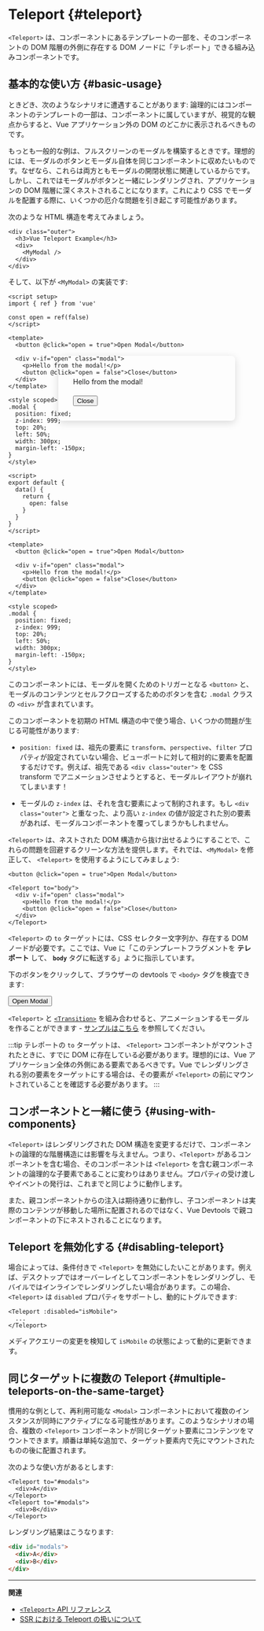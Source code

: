 # Teleport {#teleport}

<VueSchoolLink href="https://vueschool.io/lessons/vue-3-teleport" title="Vue.js Teleport の無料レッスン"/>

`<Teleport>` は、コンポーネントにあるテンプレートの一部を、そのコンポーネントの DOM 階層の外側に存在する DOM ノードに「テレポート」できる組み込みコンポーネントです。

## 基本的な使い方 {#basic-usage}

ときどき、次のようなシナリオに遭遇することがあります: 論理的にはコンポーネントのテンプレートの一部は、コンポーネントに属していますが、視覚的な観点からすると、Vue アプリケーション外の DOM のどこかに表示されるべきものです。

もっとも一般的な例は、フルスクリーンのモーダルを構築するときです。理想的には、モーダルのボタンとモーダル自体を同じコンポーネントに収めたいものです。なぜなら、これらは両方ともモーダルの開閉状態に関連しているからです。しかし、これではモーダルがボタンと一緒にレンダリングされ、アプリケーションの DOM 階層に深くネストされることになります。これにより CSS でモーダルを配置する際に、いくつかの厄介な問題を引き起こす可能性があります。

次のような HTML 構造を考えてみましょう。

```vue-html
<div class="outer">
  <h3>Vue Teleport Example</h3>
  <div>
    <MyModal />
  </div>
</div>
```

そして、以下が `<MyModal>` の実装です:

<div class="composition-api">

```vue
<script setup>
import { ref } from 'vue'

const open = ref(false)
</script>

<template>
  <button @click="open = true">Open Modal</button>

  <div v-if="open" class="modal">
    <p>Hello from the modal!</p>
    <button @click="open = false">Close</button>
  </div>
</template>

<style scoped>
.modal {
  position: fixed;
  z-index: 999;
  top: 20%;
  left: 50%;
  width: 300px;
  margin-left: -150px;
}
</style>
```

</div>
<div class="options-api">

```vue
<script>
export default {
  data() {
    return {
      open: false
    }
  }
}
</script>

<template>
  <button @click="open = true">Open Modal</button>

  <div v-if="open" class="modal">
    <p>Hello from the modal!</p>
    <button @click="open = false">Close</button>
  </div>
</template>

<style scoped>
.modal {
  position: fixed;
  z-index: 999;
  top: 20%;
  left: 50%;
  width: 300px;
  margin-left: -150px;
}
</style>
```

</div>

このコンポーネントには、モーダルを開くためのトリガーとなる `<button>` と、モーダルのコンテンツとセルフクローズするためのボタンを含む `.modal` クラスの `<div>` が含まれています。

このコンポーネントを初期の HTML 構造の中で使う場合、いくつかの問題が生じる可能性があります:

- `position: fixed` は、祖先の要素に `transform`、`perspective`、`filter` プロパティが設定されていない場合、ビューポートに対して相対的に要素を配置するだけです。例えば、祖先である `<div class="outer">` を CSS transform でアニメーションさせようとすると、モーダルレイアウトが崩れてしまいます！

- モーダルの `z-index` は、それを含む要素によって制約されます。もし `<div class="outer">` と重なった、より高い `z-index` の値が設定された別の要素があれば、モーダルコンポーネントを覆ってしまうかもしれません。

`<Teleport>` は、ネストされた DOM 構造から抜け出せるようにすることで、これらの問題を回避するクリーンな方法を提供します。それでは、`<MyModal>` を修正して、 `<Teleport>` を使用するようにしてみましょう:

```vue-html{3,8}
<button @click="open = true">Open Modal</button>

<Teleport to="body">
  <div v-if="open" class="modal">
    <p>Hello from the modal!</p>
    <button @click="open = false">Close</button>
  </div>
</Teleport>
```

`<Teleport>` の `to` ターゲットには、CSS セレクター文字列か、存在する DOM ノードが必要です。ここでは、Vue に「このテンプレートフラグメントを **テレポート** して、 **`body`** タグに転送する」ように指示しています。

下のボタンをクリックして、ブラウザーの devtools で `<body>` タグを検査できます:

<script setup>
import { ref } from 'vue'
const open = ref(false)
</script>

<div class="demo">
  <button @click="open = true">Open Modal</button>
  <ClientOnly>
    <Teleport to="body">
      <div v-if="open" class="demo modal-demo">
        <p style="margin-bottom:20px">Hello from the modal!</p>
        <button @click="open = false">Close</button>
      </div>
    </Teleport>
  </ClientOnly>
</div>

<style>
.modal-demo {
  position: fixed;
  z-index: 999;
  top: 20%;
  left: 50%;
  width: 300px;
  margin-left: -150px;
  background-color: var(--vt-c-bg);
  padding: 30px;
  border-radius: 8px;
  box-shadow: 0 4px 16px rgba(0, 0, 0, 0.15);
}
</style>

`<Teleport>` と [`<Transition>`](./transition) を組み合わせると、アニメーションするモーダルを作ることができます - [サンプルはこちら](/examples/#modal) を参照してください。

:::tip
テレポートの `to` ターゲットは、 `<Teleport>` コンポーネントがマウントされたときに、すでに DOM に存在している必要があります。理想的には、Vue アプリケーション全体の外側にある要素であるべきです。Vue でレンダリングされる別の要素をターゲットにする場合は、その要素が `<Teleport>` の前にマウントされていることを確認する必要があります。
:::

## コンポーネントと一緒に使う {#using-with-components}

`<Teleport>` はレンダリングされた DOM 構造を変更するだけで、コンポーネントの論理的な階層構造には影響を与えません。つまり、`<Teleport>` があるコンポーネントを含む場合、そのコンポーネントは `<Teleport>` を含む親コンポーネントの論理的な子要素であることに変わりはありません。プロパティの受け渡しやイベントの発行は、これまでと同じように動作します。

また、親コンポーネントからの注入は期待通りに動作し、子コンポーネントは実際のコンテンツが移動した場所に配置されるのではなく、Vue Devtools で親コンポーネントの下にネストされることになります。

## Teleport を無効化する {#disabling-teleport}

場合によっては、条件付きで `<Teleport>` を無効にしたいことがあります。例えば、デスクトップではオーバーレイとしてコンポーネントをレンダリングし、モバイルではインラインでレンダリングしたい場合があります。この場合、`<Teleport>` は `disabled` プロパティをサポートし、動的にトグルできます:

```vue-html
<Teleport :disabled="isMobile">
  ...
</Teleport>
```

メディアクエリーの変更を検知して `isMobile` の状態によって動的に更新できます。

## 同じターゲットに複数の Teleport {#multiple-teleports-on-the-same-target}

慣用的な例として、再利用可能な `<Modal>` コンポーネントにおいて複数のインスタンスが同時にアクティブになる可能性があります。このようなシナリオの場合、複数の `<Teleport>` コンポーネントが同じターゲット要素にコンテンツをマウントできます。順番は単純な追加で、ターゲット要素内で先にマウントされたものの後に配置されます。

次のような使い方があるとします:

```vue-html
<Teleport to="#modals">
  <div>A</div>
</Teleport>
<Teleport to="#modals">
  <div>B</div>
</Teleport>
```

レンダリング結果はこうなります:

```html
<div id="modals">
  <div>A</div>
  <div>B</div>
</div>
```

---

**関連**

- [`<Teleport>` API リファレンス](/api/built-in-components.html#teleport)
- [SSR における Teleport の扱いについて](/guide/scaling-up/ssr.html#teleports)
